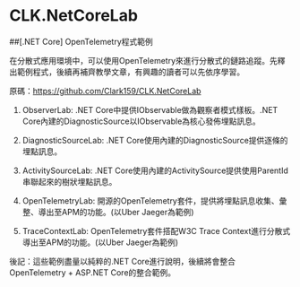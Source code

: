 # CLK.NetCoreLab


##[.NET Core] OpenTelemetry程式範例

在分散式應用環境中，可以使用OpenTelemetry來進行分散式的鏈路追蹤。先釋出範例程式，後續再補齊教學文章，有興趣的讀者可以先依序學習。

原碼：https://github.com/Clark159/CLK.NetCoreLab

1. ObserverLab: .NET Core中提供IObservable<T>做為觀察者模式樣板。.NET Core內建的DiagnosticSource以IObservable<T>為核心發佈埋點訊息。

2. DiagnosticSourceLab: .NET Core使用內建的DiagnosticSource提供逐條的埋點訊息。

3. ActivitySourceLab: .NET Core使用內建的ActivitySource提供使用ParentId串聯起來的樹狀埋點訊息。

4. OpenTelemetryLab: 開源的OpenTelemetry套件，提供將埋點訊息收集、彙整、導出至APM的功能。(以Uber Jaeger為範例)

5. TraceContextLab: OpenTelemetry套件搭配W3C Trace Context進行分散式導出至APM的功能。(以Uber Jaeger為範例)

後記：這些範例盡量以純粹的.NET Core進行說明，後續將會整合OpenTelemetry + ASP.NET Core的整合範例。